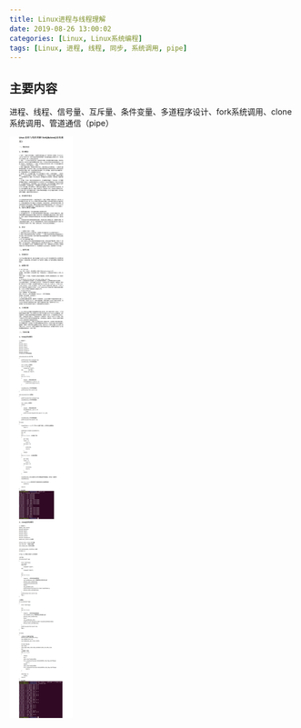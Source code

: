 ```yaml
---
title: Linux进程与线程理解
date: 2019-08-26 13:00:02
categories: [Linux, Linux系统编程]
tags: [Linux, 进程, 线程, 同步, 系统调用, pipe]
---
```


## 主要内容
进程、线程、信号量、互斥量、条件变量、多道程序设计、fork系统调用、clone系统调用、管道通信（pipe）
<!-- more -->
![Linux进程与线程理解.png](2019-08-26-Linux进程与线程理解/Linux进程与线程理解.png)
